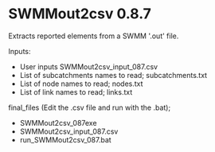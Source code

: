 SWMMout2csv 0.8.7
==============
Extracts reported elements from a SWMM '.out' file.

Inputs:
- User inputs SWMMout2csv_input_087.csv
- List of subcatchments names to read; subcatchments.txt
- List of node names to read; nodes.txt
- List of link names to read; links.txt

final_files (Edit the .csv file and run with the .bat);
- SWMMout2csv_087exe
- SWMMout2csv_input_087.csv
- run_SWMMout2csv_087.bat
